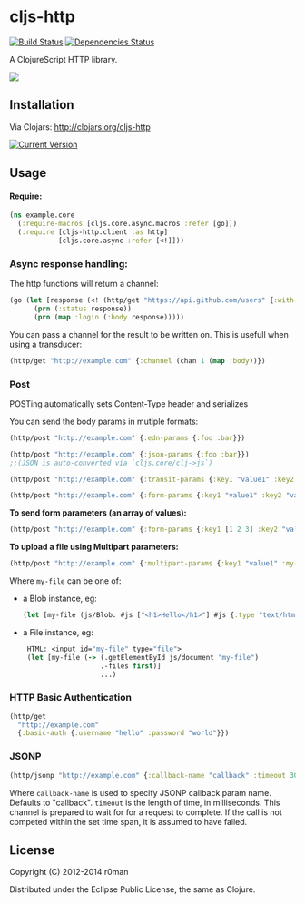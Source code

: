 # cljs-http
  [![Build Status](https://travis-ci.org/r0man/cljs-http.png)](https://travis-ci.org/r0man/cljs-http)
  [![Dependencies Status](http://jarkeeper.com/r0man/cljs-http/status.png)](http://jarkeeper.com/r0man/cljs-http)

A ClojureScript HTTP library.

![](http://imgs.xkcd.com/comics/server_attention_span.png)

## Installation

Via Clojars: http://clojars.org/cljs-http

[![Current Version](https://clojars.org/cljs-http/latest-version.svg)](https://clojars.org/cljs-http)

## Usage

#### Require:

```clojure
(ns example.core
  (:require-macros [cljs.core.async.macros :refer [go]])
  (:require [cljs-http.client :as http]
            [cljs.core.async :refer [<!]]))
```

### Async response handling:
The http functions will return a channel:
```clojure
(go (let [response (<! (http/get "https://api.github.com/users" {:with-credentials? false}))]
      (prn (:status response))
      (prn (map :login (:body response)))))
```

You can pass a channel for the result to be written on.
This is usefull when using a transducer:
```clojure
(http/get "http://example.com" {:channel (chan 1 (map :body))})
```

### Post

POSTing automatically sets Content-Type header and serializes

You can send the body params in mutiple formats:

```clojure
(http/post "http://example.com" {:edn-params {:foo :bar}})

(http/post "http://example.com" {:json-params {:foo :bar}})
;;(JSON is auto-converted via `cljs.core/clj->js`)

(http/post "http://example.com" {:transit-params {:key1 "value1" :key2 "value2"}})

(http/post "http://example.com" {:form-params {:key1 "value1" :key2 "value2"}})
```


**To send form parameters (an array of values):**
```clojure
(http/post "http://example.com" {:form-params {:key1 [1 2 3] :key2 "value2"}})
```


**To upload a  file using Multipart parameters:**
```clojure
(http/post "http://example.com" {:multipart-params {:key1 "value1" :my-file my-file}})
```
Where `my-file` can be one of:
- a Blob instance, eg:
     ```clojure
     (let [my-file (js/Blob. #js ["<h1>Hello</h1>"] #js {:type "text/html})] ...)
     ```
     
- a File instance, eg:
    ```clojure
     HTML: <input id="my-file" type="file">
     (let [my-file (-> (.getElementById js/document "my-file")
                       .-files first)]
                       ...)
     ```

### HTTP Basic Authentication
```clojure
(http/get
  "http://example.com"
  {:basic-auth {:username "hello" :password "world"}})
  ```

### JSONP
```clojure
(http/jsonp "http://example.com" {:callback-name "callback" :timeout 3000})
```
Where `callback-name` is used to specify JSONP callback param name. Defaults to "callback".
`timeout` is the length of time, in milliseconds.
This channel is prepared to wait for for a request to complete.
If the call is not competed within the set time span, it is assumed to have failed.


## License

Copyright (C) 2012-2014 r0man

Distributed under the Eclipse Public License, the same as Clojure.
